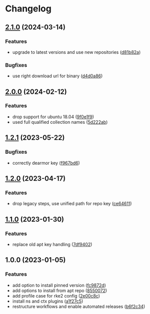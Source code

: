 # Changelog

## [2.1.0](https://github.com/rolehippie/kubectl/compare/v2.0.0...v2.1.0) (2024-03-14)


### Features

* upgrade to latest versions and use new repositories ([d81b82a](https://github.com/rolehippie/kubectl/commit/d81b82ae398bdb1f8eb989485cf0b1005aa5be0e))


### Bugfixes

* use right download url for binary ([d4d0a86](https://github.com/rolehippie/kubectl/commit/d4d0a864414191b6d9f891515096375b0ea0ded8))

## [2.0.0](https://github.com/rolehippie/kubectl/compare/v1.2.1...v2.0.0) (2024-02-12)


### Features

* drop support for ubuntu 18.04 ([9f0e1f9](https://github.com/rolehippie/kubectl/commit/9f0e1f92cc875b7e2c8bb26fffd866ab2b386a5f))
* used full qualified collection names ([5d222ab](https://github.com/rolehippie/kubectl/commit/5d222ab040bcf309451e5c363b80d9b3a84712bf))

## [1.2.1](https://github.com/rolehippie/kubectl/compare/v1.2.0...v1.2.1) (2023-05-22)


### Bugfixes

* correctly dearmor key ([f967bd6](https://github.com/rolehippie/kubectl/commit/f967bd6f7ff2ce119b3cef23b26f3c3698cc0b2a))

## [1.2.0](https://github.com/rolehippie/kubectl/compare/v1.1.0...v1.2.0) (2023-04-17)


### Features

* drop legacy steps, use unified path for repo key ([ce64611](https://github.com/rolehippie/kubectl/commit/ce6461141585fcae5e1a3341f06d13dfadba0cab))

## [1.1.0](https://github.com/rolehippie/kubectl/compare/v1.0.0...v1.1.0) (2023-01-30)


### Features

* replace old apt key handling ([7df9402](https://github.com/rolehippie/kubectl/commit/7df9402b3486c6406b0c715f1246894d5423214a))

## 1.0.0 (2023-01-05)


### Features

* add option to install pinned version ([fc9872d](https://github.com/rolehippie/kubectl/commit/fc9872d5f0c06867b80c393e37a678d341b7c162))
* add options to install from apt repo ([8550072](https://github.com/rolehippie/kubectl/commit/85500723c6f2e1b5a67aa7aa31c7e09680fa17f4))
* add profile case for rke2 config ([2e00c8c](https://github.com/rolehippie/kubectl/commit/2e00c8cfddcc7e62a1bb5034e99ed472938ddf97))
* install ns and ctx plugins ([a1f27c5](https://github.com/rolehippie/kubectl/commit/a1f27c5dccc7b4164ff75c0fb07dc250b2340267))
* restructure workflows and enable automated releases ([b6f2c34](https://github.com/rolehippie/kubectl/commit/b6f2c34f3552401538375b52db8a5efd65cd3cff))
